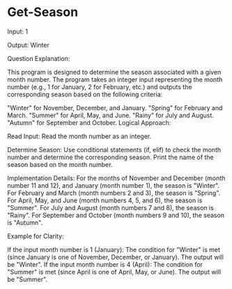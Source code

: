 # Get-Season

Input: 1

Output: Winter

Question Explanation:

This program is designed to determine the season associated with a given month number. The program takes an integer input representing the month number (e.g., 1 for January, 2 for February, etc.) and outputs the corresponding season based on the following criteria:

"Winter" for November, December, and January.
"Spring" for February and March.
"Summer" for April, May, and June.
"Rainy" for July and August.
"Autumn" for September and October.
Logical Approach:

Read Input:
Read the month number as an integer.

Determine Season:
Use conditional statements (if, elif) to check the month number and determine the corresponding season.
Print the name of the season based on the month number.

Implementation Details:
For the months of November and December (month number 11 and 12), and January (month number 1), the season is "Winter".
For February and March (month numbers 2 and 3), the season is "Spring".
For April, May, and June (month numbers 4, 5, and 6), the season is "Summer".
For July and August (month numbers 7 and 8), the season is "Rainy".
For September and October (month numbers 9 and 10), the season is "Autumn".

Example for Clarity:

If the input month number is 1 (January):
The condition for "Winter" is met (since January is one of November, December, or January).
The output will be "Winter".
If the input month number is 4 (April):
The condition for "Summer" is met (since April is one of April, May, or June).
The output will be "Summer".
